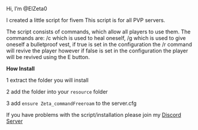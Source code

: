 Hi, I’m @ElZeta0

I created a little script for fivem
This script is for all PVP servers.

The script consists of commands, which allow all players
to use them. The commands are: /c which is used to heal oneself, /g which is used to give oneself a bulletproof vest,
if true is set in the configuration the /r command will revive the player however if false is set in the configuration the player will be revived using the E button.

**How Install**

1 extract the folder you will install

2 add the folder into your ```resource``` folder

3 add ```ensure Zeta_commandFreeroam``` to the server.cfg

If you have problems with the script/installation please join my [Discord Server](https://discord.gg/VNR2T7pvwT)
